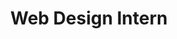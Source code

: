 ---
name: 'Bleevit Interactive'
start: '2016/5/1'
end: '2016/7/1'
title: 'Web Design Intern'
duties:
-	Designed a variety of digital graphics for websites for businesses located in Northern Virginia.
-	Developed and implemented web content using the WordPress Content Management System. 
---